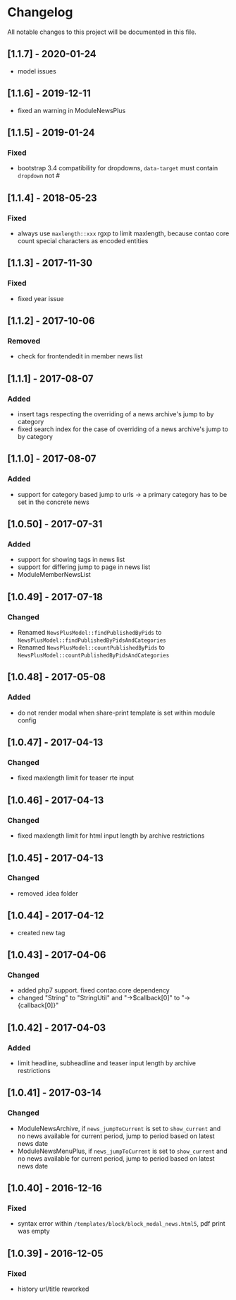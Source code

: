 # Changelog
All notable changes to this project will be documented in this file.

## [1.1.7] - 2020-01-24
- model issues

## [1.1.6] - 2019-12-11
- fixed an warning in ModuleNewsPlus

## [1.1.5] - 2019-01-24

### Fixed
- bootstrap 3.4 compatibility for dropdowns,  `data-target` must contain `dropdown` not #

## [1.1.4] - 2018-05-23

### Fixed
- always use `maxlength::xxx` rgxp to limit maxlength, because contao core count special characters as encoded entities

## [1.1.3] - 2017-11-30

### Fixed
- fixed year issue

## [1.1.2] - 2017-10-06

### Removed
- check for frontendedit in member news list

## [1.1.1] - 2017-08-07

### Added
- insert tags respecting the overriding of a news archive's jump to by category
- fixed search index for the case of overriding of a news archive's jump to by category

## [1.1.0] - 2017-08-07

### Added
- support for category based jump to urls -> a primary category has to be set in the concrete news

## [1.0.50] - 2017-07-31

### Added
- support for showing tags in news list
- support for differing jump to page in news list
- ModuleMemberNewsList

## [1.0.49] - 2017-07-18

### Changed
- Renamed `NewsPlusModel::findPublishedByPids` to `NewsPlusModel::findPublishedByPidsAndCategories`
- Renamed `NewsPlusModel::countPublishedByPids` to `NewsPlusModel::countPublishedByPidsAndCategories`

## [1.0.48] - 2017-05-08

### Added
- do not render modal when share-print template is set within module config

## [1.0.47] - 2017-04-13

### Changed

- fixed maxlength limit for teaser rte input

## [1.0.46] - 2017-04-13

### Changed

- fixed maxlength limit for html input length by archive restrictions

## [1.0.45] - 2017-04-13

### Changed

- removed .idea folder

## [1.0.44] - 2017-04-12
- created new tag

## [1.0.43] - 2017-04-06

### Changed
- added php7 support. fixed contao.core dependency
- changed "String" to "StringUtil" and "->$callback[0]" to "->{callback[0]}"

## [1.0.42] - 2017-04-03

### Added
- limit headline, subheadline and teaser input length by archive restrictions

## [1.0.41] - 2017-03-14

### Changed
- ModuleNewsArchive, if `news_jumpToCurrent` is set to `show_current` and no news available for current period, jump to period based on latest news date
- ModuleNewsMenuPlus, if `news_jumpToCurrent` is set to `show_current` and no news available for current period, jump to period based on latest news date

## [1.0.40] - 2016-12-16

### Fixed
- syntax error within `/templates/block/block_modal_news.html5`, pdf print was empty

## [1.0.39] - 2016-12-05

### Fixed
- history url/title reworked
